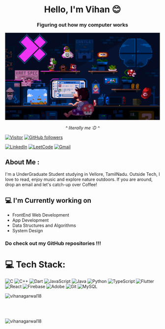 
<h1 align="center">Hello, I'm Vihan 😊</h1>
<h3 align="center">Figuring out how my computer works</h3>

![Header](./banner1.webp)<center><i>^ literally me :D ^</i></center>

[![Visitor](https://visitor-badge.laobi.icu/badge?page_id=vihanagarwal18.vihanagarwal18)](https://github.com/vihanagarwal18) [![GitHub followers](https://img.shields.io/github/followers/vihanagarwal18.svg?style=social&label=Follow)](https://github.com/vihanagarwal18?tab=followers)


[![LinkedIn](https://img.shields.io/badge/linkedin-%230077B5.svg?style=for-the-badge&logo=linkedin&logoColor=white)](https://www.linkedin.com/in/vihan-agarwal-058513237/)
[![LeetCode](https://img.shields.io/badge/LeetCode-000000?style=for-the-badge&logo=LeetCode&logoColor=#d16c06)](https://leetcode.com/u/vihanagarwal/)
[![Gmail](https://img.shields.io/badge/Gmail-D14836?style=for-the-badge&logo=gmail&logoColor=white)](mailto:vihanagarwal2003@gmail.com)

<h2> About Me :</h2>

I'm a UnderGraduate Student studying in Vellore, TamilNadu. Outside Tech, I love to read, enjoy music and explore nature outdoors. If you are around, drop an email and let's catch-up over Coffee!

<h2>💻 I'm Currently working on</h2>

- FrontEnd Web Development
- App Development
- Data Structures and Algorithms  
- System Design
  <br/>

### Do check out my GitHub repositories !!!

# 💻 Tech Stack:

![C](https://img.shields.io/badge/c-%2300599C.svg?style=for-the-badge&logo=c&logoColor=white) ![C++](https://img.shields.io/badge/c++-%2300599C.svg?style=for-the-badge&logo=c%2B%2B&logoColor=white) ![Dart](https://img.shields.io/badge/dart-%230175C2.svg?style=for-the-badge&logo=dart&logoColor=white) ![JavaScript](https://img.shields.io/badge/javascript-%23323330.svg?style=for-the-badge&logo=javascript&logoColor=%23F7DF1E) ![Java](https://img.shields.io/badge/java-%23ED8B00.svg?style=for-the-badge&logo=openjdk&logoColor=white) ![Python](https://img.shields.io/badge/python-3670A0?style=for-the-badge&logo=python&logoColor=ffdd54) ![TypeScript](https://img.shields.io/badge/typescript-%23007ACC.svg?style=for-the-badge&logo=typescript&logoColor=white) ![Flutter](https://img.shields.io/badge/Flutter-%2302569B.svg?style=for-the-badge&logo=Flutter&logoColor=white) ![React](https://img.shields.io/badge/react-%2320232a.svg?style=for-the-badge&logo=react&logoColor=%2361DAFB) ![Firebase](https://img.shields.io/badge/firebase-a08021?style=for-the-badge&logo=firebase&logoColor=ffcd34) ![Adobe](https://img.shields.io/badge/adobe-%23FF0000.svg?style=for-the-badge&logo=adobe&logoColor=white) ![Git](https://img.shields.io/badge/git-%23F05033.svg?style=for-the-badge&logo=git&logoColor=white) ![MySQL](https://img.shields.io/badge/mysql-4479A1.svg?style=for-the-badge&logo=mysql&logoColor=white)



<p>&nbsp;<img align="left" src="https://github-readme-stats.vercel.app/api?username=vihanagarwal18&show_icons=true&locale=en&theme=dark" alt="vihanagarwal18" /><br><br><br>
<br>
</p>
<!--  -->
<p><img align="left" src="https://github-readme-streak-stats.herokuapp.com/?user=vihanagarwal18&theme=dark" alt="vihanagarwal18" /></p>




